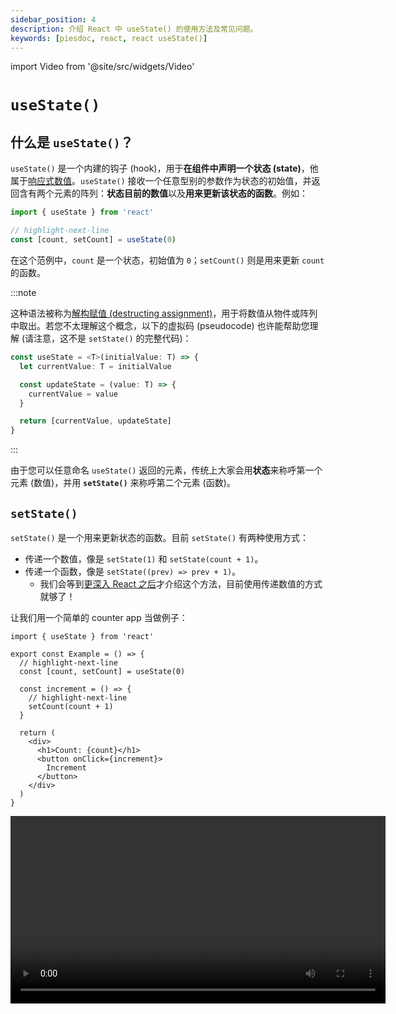 ```yaml
---
sidebar_position: 4
description: 介绍 React 中 useState() 的使用方法及常见问题。
keywords: [piesdoc, react, react useState()]
---
```


import Video from '@site/src/widgets/Video'

# `useState()`

## 什么是 `useState()`？

`useState()` 是一个内建的钩子 (hook)，用于**在组件中声明一个状态 (state)**，他属于[响应式数值](./reactive-values)。`useState()` 接收一个任意型别的参数作为状态的初始值，并返回含有两个元素的阵列：**状态目前的数值**以及**用来更新该状态的函数**。例如：

```ts showLineNumbers
import { useState } from 'react'

// highlight-next-line
const [count, setCount] = useState(0)
```

在这个范例中，`count` 是一个状态，初始值为 `0`；`setCount()` 则是用来更新 `count` 的函数。

:::note

这种语法被称为[解构赋值 (destructing assignment)](https://developer.mozilla.org/en-US/docs/Web/JavaScript/Reference/Operators/Destructuring_assignment)，用于将数值从物件或阵列中取出。若您不太理解这个概念，以下的虚拟码 (pseudocode) 也许能帮助您理解 (请注意，这不是 `setState()` 的完整代码)：

```ts showLineNumbers
const useState = <T>(initialValue: T) => {
  let currentValue: T = initialValue

  const updateState = (value: T) => {
    currentValue = value
  }

  return [currentValue, updateState]
}
```

:::

由于您可以任意命名 `useState()` 返回的元素，传统上大家会用**状态**来称呼第一个元素 (数值)，并用 **`setState()`** 来称呼第二个元素 (函数)。

## `setState()`

`setState()` 是一个用来更新状态的函数。目前 `setState()` 有两种使用方式：

- 传递一个数值，像是 `setState(1)` 和 `setState(count + 1)`。
- 传递一个函数，像是 `setState((prev) => prev + 1)`。
  - 我们会等到[更深入 React 之后](./use-state-in-depth#更新函数-updater-functions)才介绍这个方法，目前使用传递数值的方式就够了！

让我们用一个简单的 counter app 当做例子：

```tsx showLineNumbers
import { useState } from 'react'

export const Example = () => {
  // highlight-next-line
  const [count, setCount] = useState(0)

  const increment = () => {
    // highlight-next-line
    setCount(count + 1)
  }

  return (
    <div>
      <h1>Count: {count}</h1>
      <button onClick={increment}>
        Increment
      </button>
    </div>
  )
}
```

<Video src="/video/react/use-state_counter-app.mov" height="300px" />

在这个范例中，`0` 被用来当做 `count` 的初始值。每次 "Increment" 按钮被点击后，`increment()` 就会被调用，因此将 `count` 的数值更新为 `count + 1`。

在 React 中，所有的状态都应该经由对应的 `setState()` 函数来更新；**不透过 `setState()` 直接更新状态是个大问题**！这是因为 `setState()` 旨在触发组件的重新渲染，从而确保组件的状态能反映在 UI 上。如果我们不使用 `setState()` 直接更新状态，组件的 UI 可能就不会如预期的更新。

## `setState()` 是异步的吗？

您可能听过有人说「`setState()` 是异步的 (asynchronous)」。这个说法有一部分是对的，因为 `setState()` 造成的改变并不会立即套用，但是 `setState()` 本身实际上是同步的；他并没有返回一个 promise。因此，对着他使用 `await` 是没有必要的。

但是为什么我们无法在 `setState()` 调用完成后立即拿到更新后的数值呢 ([范例](./reactive-values#响应式数值范例))？这是一个稍微复杂的概念，我们会等到[更深入 React 之后](./use-state-in-depth#更新函数-updater-functions)再做更详细的说明，目前先不用担心他！

## 状态初始化函数

若状态初始值的运算比较复杂，有时候我们会想用一个函数来返回这个值。举例来说：

```ts showLineNumbers
import { useState } from 'react'

// highlight-start
const getSomething = () => {
  // 做一些复杂的运算。
  return something
}
// highlight-end

export const Example = () => {
  // highlight-next-line
  const [state, setState] = useState(getSomething())
  
  return (
    // ...
  )
}
```

虽然范例中的写法能正常运作，但是由于 JSX 运作机制的关系，`getSomething()` 实际上会随着 `Example` 的重新渲染不断的被调用。幸运的是，我们可以透过**传递函数**给 `useState()` 而不是传递数值来防止这种情况发生。例如：

```ts showLineNumbers
const [state, setState] = useState(getSomething)
```

请注意，我们这次并没有调用 `getSomething()`；我们是将整个函数都传给 `useState()`，由他来替我们调用。但是，如果我们同时也想传递参数给 `getSomething()` 的话该怎么办呢？在这种情况下，我们可以替他额外包装一层函数。例如：

```ts showLineNumbers
import { useState } from 'react'

// highlight-next-line
const getSomething = (value: number) => {
  // 做一些复杂的运算。
  return something
}

export const Example = () => {
  const [state, setState] = useState(
    // highlight-next-line
    () => getSomething(1)
  )
  
  return (
    // ...
  )
}
```

## 注意变量之间的相等性

在使用 `setState()` 更新一个非[原始型别](https://developer.mozilla.org/en-US/docs/Glossary/Primitive)的状态时，我们要特别注意变量之间的相等性。请看以下范例：

```tsx showLineNumbers
import { useState } from 'react'

export const Example = () => {
  // highlight-start
  const [user, setUser] = useState({
    name: 'hello',
  })
  // highlight-end

  const updateUser = () => {
    // highlight-start
    setUser({
      name: 'hello',
    })
    // highlight-end
  }

  return (
    <div>
      <h1>User: {JSON.stringify(user)}</h1>
      <button onClick={updateUser}>Update User</button>
    </div>
  )
}
```

在这个范例中，即使我们使用相同的值来更新 `user`，组件仍然会重新渲染。这是因为被传递给 `setUser()` 的物件与我们用来初始化 `user` 的物件并不是同一个。

<Video src="/video/react/use-state_referential-equality.mov" />

这个问题会发生在所有非原始型别的变量上，像是物件、阵列、[map](https://developer.mozilla.org/en-US/docs/Web/JavaScript/Reference/Global_Objects/Map) 等等。

## 什么样的数值适合被声明为状态？

即便 `useState()` 可以用来声明任何型态的状态，这不代表任何东西都适合作为状态使用。举例来说，我们可以用 `useState()` 来声明一个函数型别的状态，像是 `useState(() => () => { ... })`；由于[状态初始化函数](#状态初始化函数)的关系，我们必须替他额外包装一层函数。虽然这的确能运作，但是感觉起来好像不太对，对吧？

就如我们在[响应式数值](./reactive-values#何时该将变量声明为响应式数值)中所提到的，只有在数值**会发生变化**，而且**使用者必须在画面上观察到他的变化**时，我们才应该将其声明为状态。由于使用者不会在画面上看见函数本身，因此我们不建议将函数声明为状态。在这种情况下，使用[参考](./use-ref)通常是较合适的选择。